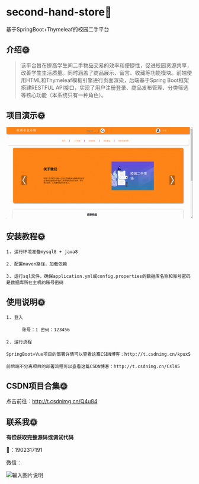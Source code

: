 #  second-hand-store🎂

基于SpringBoot+Thymeleaf的校园二手平台

## 介绍🌞

> 该平台旨在提高学生间二手物品交易的效率和便捷性，促进校园资源共享，改善学生生活质量。同时涵盖了商品展示、留言、收藏等功能模块。前端使用HTML和Thymeleaf模板引擎进行页面渲染，后端基于Spring Boot框架搭建RESTFUL API接口，实现了用户注册登录、商品发布管理、分类筛选等核心功能（本系统只有一种角色）。

## 项目演示🌞

![349518740-8e3f0591-72b4-4b18-a56d-4aea351ee257](files/349518740-8e3f0591-72b4-4b18-a56d-4aea351ee257.gif)

## 安装教程🌞

```
1. 运行环境准备mysql8 + java8

2. 配置maven路径，加载依赖

3. 运行sql文件，确保application.yml或config.properties的数据库名称和账号密码是数据库所在主机的账号密码
```



## 使用说明🌞

```
1. 登入

      账号：1 密码：123456
  
2. 运行流程

SpringBoot+Vue项目的部署详情可以查看这篇CSDN博客：http://t.csdnimg.cn/kpuxS

前后端不分离项目的部署流程可以查看这篇CSDN博客：http://t.csdnimg.cn/CslA5
```



## CSDN项目合集🌞

点击前往：http://t.csdnimg.cn/Q4u84



## 联系我🌞

**有偿获取完整源码或调试代码**

🐧：1902317191

微信：



![输入图片说明](https://gitee.com/luooin/liulangdongwujiuzhu/raw/main/files/image3.png)